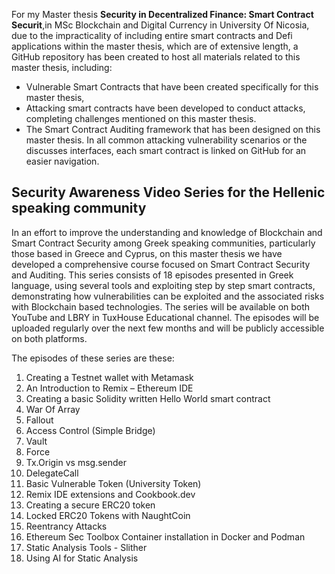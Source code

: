 For my Master thesis **Security in Decentralized Finance: Smart Contract Securit**,in MSc Blockchain and Digital Currency in University Of Nicosia, due to the impracticality of including entire smart contracts and Defi applications within the master thesis, which are of extensive length, a GitHub repository has been created to host all materials related to this master thesis, including:
* Vulnerable Smart Contracts that have been created specifically for this master thesis,
*	Attacking smart contracts have been developed to conduct attacks, completing challenges mentioned on this master thesis.
* The Smart Contract Auditing framework that has been designed on this master thesis.
In all common attacking vulnerability scenarios or the discusses interfaces, each smart contract is linked on GitHub for an easier navigation.


## Security Awareness Video Series for the Hellenic speaking community
In an effort to improve the understanding and knowledge of Blockchain and Smart Contract Security among Greek speaking communities, particularly those based in Greece and Cyprus, on this master thesis we have developed a comprehensive course focused on Smart Contract Security and Auditing. This series consists of 18 episodes presented in Greek language, using several tools and exploiting step by step smart contracts, demonstrating how vulnerabilities can be exploited and the associated risks with Blockchain based technologies. The series will be available on both YouTube and LBRY in TuxHouse Educational channel.
The episodes will be uploaded regularly over the next few months and will be publicly accessible on both platforms.

The episodes of these series are these:
1.	Creating a Testnet wallet with Metamask
2.	An Introduction to Remix – Ethereum IDE
3.	Creating a basic Solidity written Hello World smart contract
4.	War Of Array
5.	Fallout
6.	Access Control (Simple Bridge)
7.	Vault
8.	Force
9.	Tx.Origin vs msg.sender
10.	DelegateCall
11.	Basic Vulnerable Token (University Token)
12.	Remix IDE extensions and Cookbook.dev
13.	Creating a secure ERC20 token
14.	Locked ERC20 Tokens with NaughtCoin
15.	Reentrancy Attacks
16.	Ethereum Sec Toolbox Container installation in Docker and Podman
17.	Static Analysis Tools - Slither
18.	Using AI for Static Analysis
